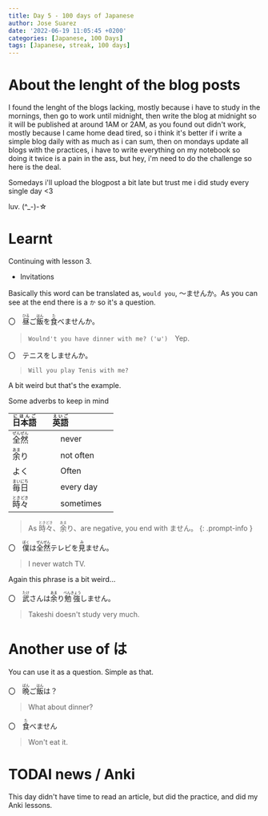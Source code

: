 ```yaml
---
title: Day 5 - 100 days of Japanese
author: Jose Suarez
date: '2022-06-19 11:05:45 +0200'
categories: [Japanese, 100 Days]
tags: [Japanese, streak, 100 days]
---
```


# About the lenght of the blog posts
I found the lenght of the blogs lacking, mostly because i have to study in the mornings, then go to work until midnight, then write the blog at midnight so it will be published at around 1AM or 2AM, as you found out didn't work, mostly because I came home dead tired, so i think it's better if i write a simple blog daily with as much as i can sum, then on mondays update all blogs with the practices, i have to write everything on my notebook so doing it twice is a pain in the ass, but hey, i'm need to do the challenge so here is the deal.

Somedays i'll upload the blogpost a bit late but trust me i did study every single day <3

luv. (^_-)-☆

# Learnt

Continuing with lesson 3.

* Invitations

Basically this word can be translated as, `would you`, ～ませんか。As you can see at the end there is a `か` so it's a question.

〇　<ruby>昼<rp>(</rp><rt>ひる</rt><rp>)</rp></ruby>ご<ruby>飯<rp>(</rp><rt>はん</rt><rp>)</rp></ruby>を<ruby>食<rp>(</rp><rt>た</rt><rp>)</rp></ruby>べませんか。
> `Woulnd't you have dinner with me? ('ω')`　Yep.

〇　テニスをしませんか。
> `Will you play Tenis with me?`

A bit weird but that's the example.

Some adverbs to keep in mind

| <ruby>日本語<rp>(</rp><rt>にほんご</rt><rp>)</rp></ruby>| <ruby>英語<rp>(</rp><rt>えいご</rt><rp>)</rp></ruby>|
|:-----------------------------|:-----------------|
| <ruby>全然<rp>(</rp><rt>ぜんぜん</rt><rp>)</rp></ruby>　　|　never　|
| <ruby>余<rp>(</rp><rt>あま</rt><rp>)</rp></ruby>り　　|　not often　|
| よく　|　Often　|
| <ruby>毎日<rp>(</rp><rt>まいにち</rt><rp>)</rp></ruby>　　|　every day　|
| <ruby>時々<rp>(</rp><rt>ときどき</rt><rp>)</rp></ruby>　 |　sometimes　|

> As <ruby>時々<rp>(</rp><rt>ときどき</rt><rp>)</rp></ruby>、<ruby>余<rp>(</rp><rt>あま</rt><rp>)</rp></ruby>り、are negative, you end with ません。
{: .prompt-info }

〇　<ruby>僕<rp>(</rp><rt>ぼく</rt><rp>)</rp></ruby>は<ruby>全然<rp>(</rp><rt>ぜんぜん</rt><rp>)</rp></ruby>テレビを<ruby>見<rp>(</rp><rt>み</rt><rp>)</rp></ruby>ません。
> I never watch TV.

Again this phrase is a bit weird...

〇　<ruby>武<rp>(</rp><rt>たけ</rt><rp>)</rp></ruby>さんは<ruby>余<rp>(</rp><rt>あま</rt><rp>)</rp></ruby>り<ruby>勉強<rp>(</rp><rt>べんきょう</rt><rp>)</rp></ruby>しません。
> Takeshi doesn't study very much.

# Another use of は
You can use it as a question. Simple as that.

〇　<ruby>晩<rp>(</rp><rt>ばん</rt><rp>)</rp></ruby>ご<ruby>飯<rp>(</rp><rt>はん</rt><rp>)</rp></ruby>は？
> What about dinner?

〇　<ruby>食<rp>(</rp><rt>た</rt><rp>)</rp></ruby>べません
> Won't eat it.


# TODAI news / Anki
This day didn't have time to read an article, but did the practice, and did my Anki lessons.